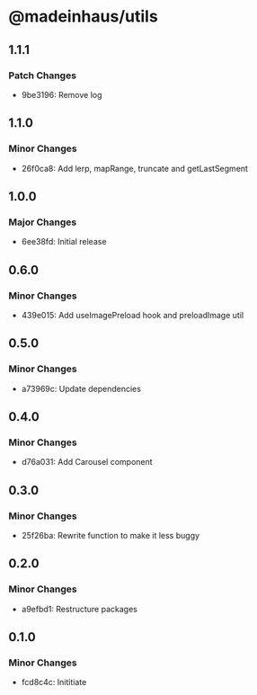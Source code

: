 # @madeinhaus/utils

## 1.1.1

### Patch Changes

- 9be3196: Remove log

## 1.1.0

### Minor Changes

- 26f0ca8: Add lerp, mapRange, truncate and getLastSegment

## 1.0.0

### Major Changes

- 6ee38fd: Initial release

## 0.6.0

### Minor Changes

- 439e015: Add useImagePreload hook and preloadImage util

## 0.5.0

### Minor Changes

- a73969c: Update dependencies

## 0.4.0

### Minor Changes

- d76a031: Add Carousel component

## 0.3.0

### Minor Changes

- 25f26ba: Rewrite function to make it less buggy

## 0.2.0

### Minor Changes

- a9efbd1: Restructure packages

## 0.1.0

### Minor Changes

- fcd8c4c: Inititiate
